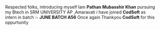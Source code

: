 Respected folks,
introducing myself 
Iam **Pathan Mubasshir Khan** pursuing my Btech in SRM UNIVERSITY AP ,Amaravati
i have joined **CodSoft** as intern in batch :- **JUNE BATCH A56**
Once again Thankyou **CodSoft** for this oppurtunity
